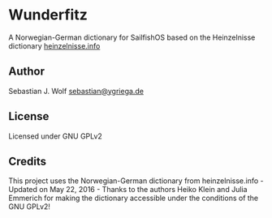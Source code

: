 # Wunderfitz
A Norwegian-German dictionary for SailfishOS based on the Heinzelnisse dictionary [heinzelnisse.info](http://www.heinzelnisse.info)

## Author
Sebastian J. Wolf [sebastian@ygriega.de](mailto:sebastian@ygriega.de)

## License
Licensed under GNU GPLv2

## Credits
This project uses the Norwegian-German dictionary from heinzelnisse.info - Updated on May 22, 2016 - Thanks to the authors Heiko Klein and Julia Emmerich for making the dictionary accessible under the conditions of the GNU GPLv2!